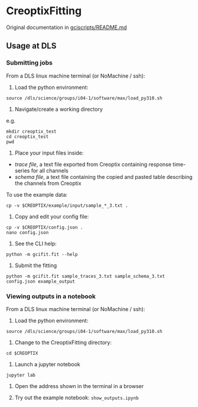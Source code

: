 # CreoptixFitting

Original documentation in [gciscripts/README.md](gciscripts/README.md)

## Usage at DLS

### Submitting jobs

From a DLS linux machine terminal (or NoMachine / ssh):

1. Load the python environment:

```
source /dls/science/groups/i04-1/software/max/load_py310.sh
```

1. Navigate/create a working directory

e.g.

```
mkdir creoptix_test
cd creoptix_test
pwd
```

1. Place your input files inside:

- *trace file*, a text file exported from Creoptix containing response time-series for all channels
- *schema file*, a text file containing the copied and pasted table describing the channels from Creoptix

To use the example data:

```
cp -v $CREOPTIX/example/input/sample_*_3.txt .
```

1. Copy and edit your config file:

```
cp -v $CREOPTIX/config.json .
nano config.json
```

1. See the CLI help:

```
python -m gcifit.fit --help
```

1. Submit the fitting

```
python -m gcifit.fit sample_traces_3.txt sample_schema_3.txt config.json example_output
```

### Viewing outputs in a notebook

From a DLS linux machine terminal (or NoMachine / ssh):

1. Load the python environment:

```
source /dls/science/groups/i04-1/software/max/load_py310.sh
```

1. Change to the CreoptixFitting directory:

```
cd $CREOPTIX
```

1. Launch a jupyter notebook

```
jupyter lab
```

1. Open the address shown in the terminal in a browser

1. Try out the example notebook: `show_outputs.ipynb`
